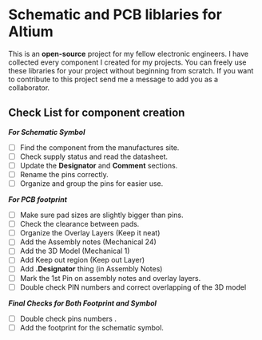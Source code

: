 # Schematic and PCB liblaries for Altium
This is an **open-source** project for my fellow electronic engineers. I have collected every component I created for my projects. You can freely use these libraries for your project without beginning from scratch. If you want to contribute to this project send me a message to add you as a collaborator.

## Check List for component creation
***For Schematic Symbol***

 - [ ] Find the component from the manufactures site.
 - [ ] Check supply status and read the datasheet.
 - [ ] Update the **Designator** and **Comment** sections.
 - [ ] Rename the pins correctly.
 - [ ] Organize and group the pins for easier use.

***For PCB footprint***

 - [ ] Make sure pad sizes are slightly bigger than pins.
 - [ ] Check the clearance between pads.
 - [ ] Organize the Overlay Layers (Keep it neat)
 - [ ] Add the Assembly notes (Mechanical 24)
 - [ ] Add the 3D Model (Mechanical 1)
 - [ ] Add Keep out region (Keep out Layer)
 - [ ] Add **.Designator** thing (in Assembly Notes)
 - [ ] Mark the 1st Pin on assembly notes and overlay layers.
 - [ ] Double check PIN numbers and correct overlapping of the 3D model

***Final Checks for Both Footprint and Symbol***

 - [ ] Double check pins numbers .
 - [ ] Add the footprint for the schematic symbol.
